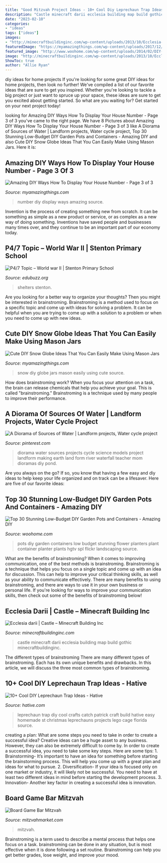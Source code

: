 ```yaml
---
title: "Good Mitzvah Project Ideas - 10+ Cool Diy Leprechaun Trap Ideas"
description: "Castle minecraft darii ecclesia building map build gothic minecraftbuildinginc"
date: "2023-02-10"
categories:
- "ideas"
tags: ["ideas"]
images:
- "http://minecraftbuildinginc.com/wp-content/uploads/2013/10/Ecclesia-darii-Minecraft-castle-ideas-7.jpg"
featuredImage: "https://myamazingthings.com/wp-content/uploads/2017/12/DIY-snow-globe-.jpg"
featured_image: "http://www.woohome.com/wp-content/uploads/2014/02/DIY-Garden-Pots-16.jpg"
image: "http://minecraftbuildinginc.com/wp-content/uploads/2013/10/Ecclesia-darii-Minecraft-castle-ideas-7.jpg"
ShowToc: true
author: "Allie Ryan"
---
```



diy ideas for home projects
If you're looking for some great DIY ideas for home projects, then look no further! We've compiled a list of our favorite ideas that are sure to get you inspired.
Whether you're looking to tackle a big project or just want to spruce up your space, these ideas are sure to get you excited about getting started. So what are you waiting for? Get started on your next project today!

	

		
looking for Amazing DIY Ways How To Display Your House Number - Page 3 of 3 you've came to the right page. We have 8 Pictures about Amazing DIY Ways How To Display Your House Number - Page 3 of 3 like A Diorama of Sources of Water | Landform projects, Water cycle project, Top 30 Stunning Low-Budget DIY Garden Pots and Containers - Amazing DIY and also Cute DIY Snow Globe Ideas That You Can Easily Make Using Mason Jars. Here it is:
		
    
## Amazing DIY Ways How To Display Your House Number - Page 3 Of 3

<img loading=lazy src="http://myamazingthings.com/wp-content/uploads/2017/01/6a00d8358081ff69e201b7c6df230f970b-683x1024.jpg" onerror="this.onerror=null;this.src='https://tse1.mm.bing.net/th?id=OIP.4uXJbgD4TpFelHvXBv3TMgHaLG&amp;pid=15.1';" alt="Amazing DIY Ways How To Display Your House Number - Page 3 of 3">

_Source: myamazingthings.com_

>number diy display ways amazing source. 

	

Invention is the process of creating something new from scratch. It can be something as simple as a new product or service, or as complex as a new way of doing something. Inventions have saved people and businesses many times over, and they continue to be an important part of our economy today.

    
## P4/7 Topic – World War II | Stenton Primary School

<img loading=lazy src="https://www.edubuzz.org/stenton/files/2011/11/I-can-build-an-Anderson-Shelter-using-different-materials-11.jpg" onerror="this.onerror=null;this.src='https://tse2.mm.bing.net/th?id=OIP.IjIDQtmQuxd6G-6ZVLs0bwHaJ4&amp;pid=15.1';" alt="P4/7 Topic – World war II | Stenton Primary School">

_Source: edubuzz.org_

>shelters stenton. 

	

Are you looking for a better way to organize your thoughts? Then you might be interested in brainstroming. Brainstroming is a method used to focus on a specific topic and come up with ideas for solving a problem. It can be helpful when you are trying to come up with a solution to a problem or when you need to come up with new ideas.

    
## Cute DIY Snow Globe Ideas That You Can Easily Make Using Mason Jars

<img loading=lazy src="https://myamazingthings.com/wp-content/uploads/2017/12/DIY-snow-globe-.jpg" onerror="this.onerror=null;this.src='https://tse1.mm.bing.net/th?id=OIP.DZdkk8DBKQb--ograzbMvAHaLH&amp;pid=15.1';" alt="Cute DIY Snow Globe Ideas That You Can Easily Make Using Mason Jars">

_Source: myamazingthings.com_

>snow diy globe jars mason easily using cute source. 

	

How does brainstroming work?
When you focus your attention on a task, the brain can release chemicals that help you achieve your goal. This is called "brainstroming." Brainstroming is a technique used by many people to improve their performance.

    
## A Diorama Of Sources Of Water | Landform Projects, Water Cycle Project

<img loading=lazy src="https://i.pinimg.com/736x/e1/29/dc/e129dcefa288cdb7f285557ce09baf3b--perfect-model-diorama-ideas.jpg" onerror="this.onerror=null;this.src='https://tse3.mm.bing.net/th?id=OIP._aSrm8szkSbUlMZKoIFwsQHaFj&amp;pid=15.1';" alt="A Diorama of Sources of Water | Landform projects, Water cycle project">

_Source: pinterest.com_

>diorama water sources projects cycle science models project landform making earth land form river waterfall teacher mom dioramas diy pond. 

	

Are you always on the go? If so, you know that having a few easy and diy ideas to help keep your life organized and on track can be a lifesaver. Here are five of our favorite ideas: 

    
## Top 30 Stunning Low-Budget DIY Garden Pots And Containers - Amazing DIY

<img loading=lazy src="http://www.woohome.com/wp-content/uploads/2014/02/DIY-Garden-Pots-16.jpg" onerror="this.onerror=null;this.src='https://tse4.mm.bing.net/th?id=OIP.RIxg7ATinpkXvZ-tPO19XgHaLh&amp;pid=15.1';" alt="Top 30 Stunning Low-Budget DIY Garden Pots and Containers - Amazing DIY">

_Source: woohome.com_

>pots diy garden containers low budget stunning flower planters plant container planter plants hgtv spl flickr landscaping source. 

	

What are the benefits of brainstroming?
When it comes to improving communication, one of the best methods is brainstroming. Brainstroming is a technique that helps you focus on a single topic and come up with an idea for discussion. This can help to improve your critical thinking skills, as well as your ability to communicate effectively. There are many benefits to using brainstroming, and there are ways to use it in your own business or personal life. If you're looking for ways to improve your communication skills, then check out some of the benefits of brainstroming below!

    
## Ecclesia Darii | Castle – Minecraft Building Inc

<img loading=lazy src="http://minecraftbuildinginc.com/wp-content/uploads/2013/10/Ecclesia-darii-Minecraft-castle-ideas-7.jpg" onerror="this.onerror=null;this.src='https://tse4.mm.bing.net/th?id=OIP.RrZnGCOvZ83RLWNKQI1j7AHaEK&amp;pid=15.1';" alt="Ecclesia darii | Castle – Minecraft Building Inc">

_Source: minecraftbuildinginc.com_

>castle minecraft darii ecclesia building map build gothic minecraftbuildinginc. 

	

The different types of brainstroming
There are many different types of brainstroming. Each has its own unique benefits and drawbacks. In this article, we will discuss the three most common types of brainstroming.

    
## 10+ Cool DIY Leprechaun Trap Ideas - Hative

<img loading=lazy src="https://hative.com/wp-content/uploads/2014/06/leprechaun-trap-ideas/11-leprechaun-trap-ideas.jpg" onerror="this.onerror=null;this.src='https://tse2.mm.bing.net/th?id=OIP.3JO5kcPcS9iL2H4T1Aj_ngHaJ4&amp;pid=15.1';" alt="10+ Cool DIY Leprechaun Trap Ideas - Hative">

_Source: hative.com_

>leprechaun trap diy cool crafts catch patrick craft build hative easy homemade st christmas leprechauns projects lego cage florida source. 

	

creating a plan: What are some steps you need to take in order to create a successful idea?
Creative ideas can be a huge asset to any business. However, they can also be extremely difficult to come by. In order to create a successful idea, you need to take some key steps. Here are some tips: 1. Brainstorming- It’s important to have an idea for something before starting the brainstorming process. This will help you come up with a great plan and ideas for what to pursue. 2. Diversification- If your idea is focused only on one market or industry, it will likely not be successful. You need to have at least two different ideas in mind before starting the development process. 3. Innovation- Another key factor in creating a successful idea is innovation.

    
## Board Game Bar Mitzvah

<img loading=lazy src="https://www.mitzvahmarket.com/wp-content/uploads/images/cached/d4dd7cf8025cdaec4e6ee904e1ec291b.jpeg?ver=1508326455" onerror="this.onerror=null;this.src='https://tse4.mm.bing.net/th?id=OIP.f6ZAwS7bcdKtLxYmV8GZHgHaE8&amp;pid=15.1';" alt="Board Game Bar Mitzvah">

_Source: mitzvahmarket.com_

>mitzvah. 

	

Brainstroming is a term used to describe a mental process that helps one focus on a task. brainstroming can be done in any situation, but is most effective when it is done following a set routine. Brainstroming can help you get better grades, lose weight, and improve your mood.

